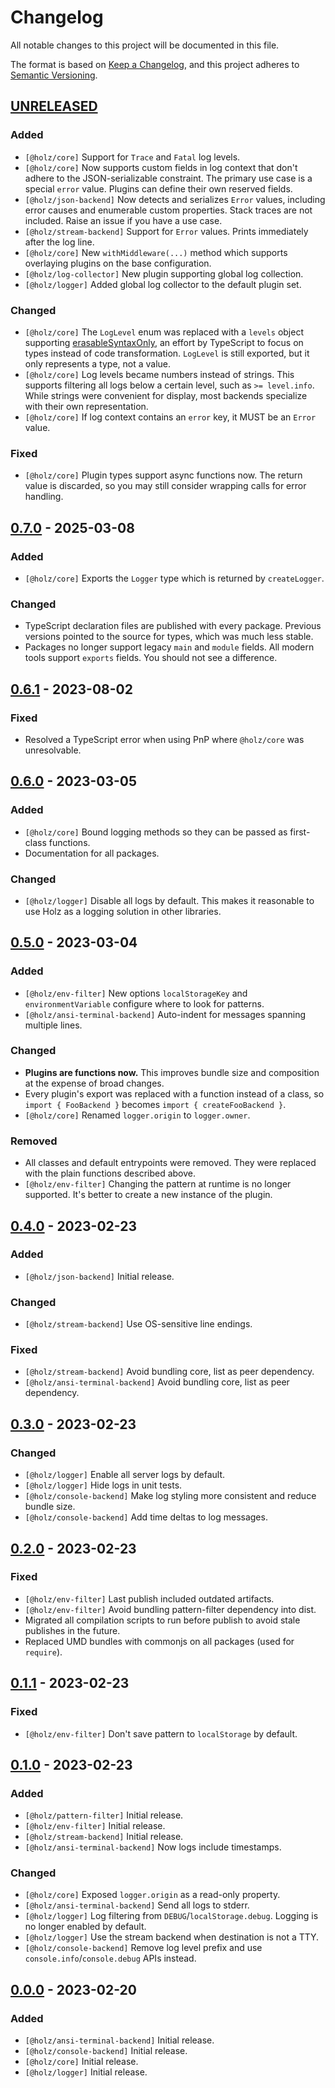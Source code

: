 # Changelog

All notable changes to this project will be documented in this file.

The format is based on [Keep a Changelog](https://keepachangelog.com/en/1.0.0/), and this project adheres to [Semantic Versioning](https://semver.org/spec/v2.0.0.html).

## [UNRELEASED]

### Added

- `[@holz/core]` Support for `Trace` and `Fatal` log levels.
- `[@holz/core]` Now supports custom fields in log context that don't adhere to the JSON-serializable constraint. The primary use case is a special `error` value. Plugins can define their own reserved fields.
- `[@holz/json-backend]` Now detects and serializes `Error` values, including error causes and enumerable custom properties. Stack traces are not included. Raise an issue if you have a use case.
- `[@holz/stream-backend]` Support for `Error` values. Prints immediately after the log line.
- `[@holz/core]` New `withMiddleware(...)` method which supports overlaying plugins on the base configuration.
- `[@holz/log-collector]` New plugin supporting global log collection.
- `[@holz/logger]` Added global log collector to the default plugin set.

### Changed

- `[@holz/core]` The `LogLevel` enum was replaced with a `levels` object supporting [erasableSyntaxOnly](https://devblogs.microsoft.com/typescript/announcing-typescript-5-8/), an effort by TypeScript to focus on types instead of code transformation. `LogLevel` is still exported, but it only represents a type, not a value.
- `[@holz/core]` Log levels became numbers instead of strings. This supports filtering all logs below a certain level, such as `>= level.info`. While strings were convenient for display, most backends specialize with their own representation.
- `[@holz/core]` If log context contains an `error` key, it MUST be an `Error` value.

### Fixed

- `[@holz/core]` Plugin types support async functions now. The return value is discarded, so you may still consider wrapping calls for error handling.

## [0.7.0] - 2025-03-08

### Added

- `[@holz/core]` Exports the `Logger` type which is returned by `createLogger`.

### Changed

- TypeScript declaration files are published with every package. Previous versions pointed to the source for types, which was much less stable.
- Packages no longer support legacy `main` and `module` fields. All modern tools support `exports` fields. You should not see a difference.

## [0.6.1] - 2023-08-02

### Fixed

- Resolved a TypeScript error when using PnP where `@holz/core` was unresolvable.

## [0.6.0] - 2023-03-05

### Added

- `[@holz/core]` Bound logging methods so they can be passed as first-class functions.
- Documentation for all packages.

### Changed

- `[@holz/logger]` Disable all logs by default. This makes it reasonable to use Holz as a logging solution in other libraries.

## [0.5.0] - 2023-03-04

### Added

- `[@holz/env-filter]` New options `localStorageKey` and `environmentVariable` configure where to look for patterns.
- `[@holz/ansi-terminal-backend]` Auto-indent for messages spanning multiple lines.

### Changed

- **Plugins are functions now.** This improves bundle size and composition at the expense of broad changes.
- Every plugin's export was replaced with a function instead of a class, so `import { FooBackend }` becomes `import { createFooBackend }`.
- `[@holz/core]` Renamed `logger.origin` to `logger.owner`.

### Removed

- All classes and default entrypoints were removed. They were replaced with the plain functions described above.
- `[@holz/env-filter]` Changing the pattern at runtime is no longer supported. It's better to create a new instance of the plugin.

## [0.4.0] - 2023-02-23

### Added

- `[@holz/json-backend]` Initial release.

### Changed

- `[@holz/stream-backend]` Use OS-sensitive line endings.

### Fixed

- `[@holz/stream-backend]` Avoid bundling core, list as peer dependency.
- `[@holz/ansi-terminal-backend]` Avoid bundling core, list as peer dependency.

## [0.3.0] - 2023-02-23

### Changed

- `[@holz/logger]` Enable all server logs by default.
- `[@holz/logger]` Hide logs in unit tests.
- `[@holz/console-backend]` Make log styling more consistent and reduce bundle size.
- `[@holz/console-backend]` Add time deltas to log messages.

## [0.2.0] - 2023-02-23

### Fixed

- `[@holz/env-filter]` Last publish included outdated artifacts.
- `[@holz/env-filter]` Avoid bundling pattern-filter dependency into dist.
- Migrated all compilation scripts to run before publish to avoid stale publishes in the future.
- Replaced UMD bundles with commonjs on all packages (used for `require`).

## [0.1.1] - 2023-02-23

### Fixed

- `[@holz/env-filter]` Don't save pattern to `localStorage` by default.

## [0.1.0] - 2023-02-23

### Added

- `[@holz/pattern-filter]` Initial release.
- `[@holz/env-filter]` Initial release.
- `[@holz/stream-backend]` Initial release.
- `[@holz/ansi-terminal-backend]` Now logs include timestamps.

### Changed

- `[@holz/core]` Exposed `logger.origin` as a read-only property.
- `[@holz/ansi-terminal-backend]` Send all logs to stderr.
- `[@holz/logger]` Log filtering from `DEBUG`/`localStorage.debug`. Logging is no longer enabled by default.
- `[@holz/logger]` Use the stream backend when destination is not a TTY.
- `[@holz/console-backend]` Remove log level prefix and use `console.info`/`console.debug` APIs instead.

## [0.0.0] - 2023-02-20

### Added

- `[@holz/ansi-terminal-backend]` Initial release.
- `[@holz/console-backend]` Initial release.
- `[@holz/core]` Initial release.
- `[@holz/logger]` Initial release.

[UNRELEASED]: https://github.com/PsychoLlama/holz/compare/v0.7.0...HEAD
[0.7.0]: https://github.com/PsychoLlama/holz/compare/v0.6.1...v0.7.0
[0.6.1]: https://github.com/PsychoLlama/holz/compare/v0.6.0...v0.6.1
[0.6.0]: https://github.com/PsychoLlama/holz/compare/v0.5.0...v0.6.0
[0.5.0]: https://github.com/PsychoLlama/holz/compare/v0.4.0...v0.5.0
[0.4.0]: https://github.com/PsychoLlama/holz/compare/v0.3.0...v0.4.0
[0.3.0]: https://github.com/PsychoLlama/holz/compare/v0.2.0...v0.3.0
[0.2.0]: https://github.com/PsychoLlama/holz/compare/v0.1.1...v0.2.0
[0.1.1]: https://github.com/PsychoLlama/holz/compare/v0.1.0...v0.1.1
[0.1.0]: https://github.com/PsychoLlama/holz/compare/v0.0.0...v0.1.0
[0.0.0]: https://github.com/PsychoLlama/holz/releases/tag/v0.0.0
